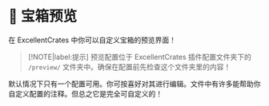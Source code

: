 # 🎍 宝箱预览

在 ExcellentCrates 中你可以自定义宝箱的预览界面！

> [!NOTE|label:提示]
> 预览配置位于 ExcellentCrates 插件配置文件夹下的 `/preview/` 文件夹中。确保在配置前先检查这个文件夹里的内容！

默认情况下只有一个配置可用。你可按喜好对其进行编辑。文件中有许多能帮助你自定义配置的注释。但总之它是完全可自定义的！
